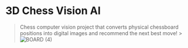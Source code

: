 # 3D Chess Vision AI
> Chess computer vision project that converts physical chessboard positions into digital images and recommend the next best move! > 
![BOARD (4)](https://github.com/patrick25076/chess-vision-ai/assets/113384811/09a3e7d4-5ae3-437c-a459-d9f3b7ea04da)





